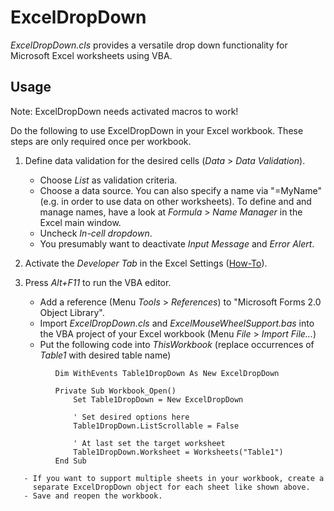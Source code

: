 ExcelDropDown
=============

*ExcelDropDown.cls* provides a versatile drop down functionality for Microsoft Excel worksheets using VBA.


Usage
-----

Note: ExcelDropDown needs activated macros to work!

 Do the following to use ExcelDropDown in your Excel workbook.
 These steps are only required once per workbook.

   1. Define data validation for the desired cells
      (*Data* > *Data Validation*).
       - Choose *List* as validation criteria.
       - Choose a data source. You can also specify a name via "=MyName"
         (e.g. in order to use data on other worksheets). To define and
         and manage names, have a look at *Formula* > *Name Manager* in the
         Excel main window.
       - Uncheck *In-cell dropdown*.
       - You presumably want to deactivate *Input Message* and *Error Alert*.

   2. Activate the *Developer Tab* in the Excel Settings
      (<a href="http://www.addintools.com/documents/excel/how-to-add-developer-tab.html" target="_blank">How-To</a>).

   3. Press *Alt+F11* to run the VBA editor.
       - Add a reference (Menu *Tools* > *References*) to
         "Microsoft Forms 2.0 Object Library".
       - Import *ExcelDropDown.cls* and *ExcelMouseWheelSupport.bas* into the
         VBA project of your Excel workbook (Menu *File* > *Import File...*)
       - Put the following code into *ThisWorkbook*
         (replace occurrences of *Table1* with desired table name)
 ~~~~~~~~~~~~~~~~~~~~~~~~~~~~~~~~~~~~~~~~~~~~~~~~~~~~~~~~~~~~~~~~~~~~~~~~~~~~
           Dim WithEvents Table1DropDown As New ExcelDropDown

           Private Sub Workbook_Open()
               Set Table1DropDown = New ExcelDropDown

               ' Set desired options here
               Table1DropDown.ListScrollable = False

               ' At last set the target worksheet
               Table1DropDown.Worksheet = Worksheets("Table1")
           End Sub
 ~~~~~~~~~~~~~~~~~~~~~~~~~~~~~~~~~~~~~~~~~~~~~~~~~~~~~~~~~~~~~~~~~~~~~~~~~~~~
       - If you want to support multiple sheets in your workbook, create a
         separate ExcelDropDown object for each sheet like shown above.
       - Save and reopen the workbook.
